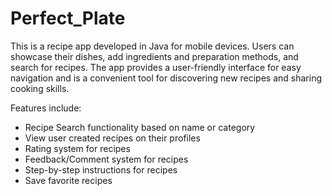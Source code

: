 # Perfect_Plate
This is a recipe app developed in Java for mobile devices. Users can showcase their dishes, add ingredients and preparation methods, and search for recipes. The app provides a user-friendly interface for easy navigation and is a convenient tool for discovering new recipes and sharing cooking skills.

Features include:
- Recipe Search functionality based on name or category
- View user created recipes on their profiles
- Rating system for recipes
- Feedback/Comment system for recipes
- Step-by-step instructions for recipes
- Save favorite recipes
